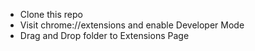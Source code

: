 - Clone this repo
- Visit chrome://extensions and enable Developer Mode
- Drag and Drop folder to Extensions Page
